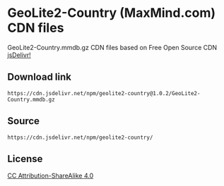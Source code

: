 # GeoLite2-Country (MaxMind.com) CDN files

GeoLite2-Country.mmdb.gz CDN files based on Free Open Source CDN [jsDelivr!](https://www.jsdelivr.com/) 

## Download link
```
https://cdn.jsdelivr.net/npm/geolite2-country@1.0.2/GeoLite2-Country.mmdb.gz
```

## Source
```
https://cdn.jsdelivr.net/npm/geolite2-country/
```

## License
[CC Attribution-ShareAlike 4.0](https://dev.maxmind.com/geoip/geolite2-free-geolocation-data?lang=en)
